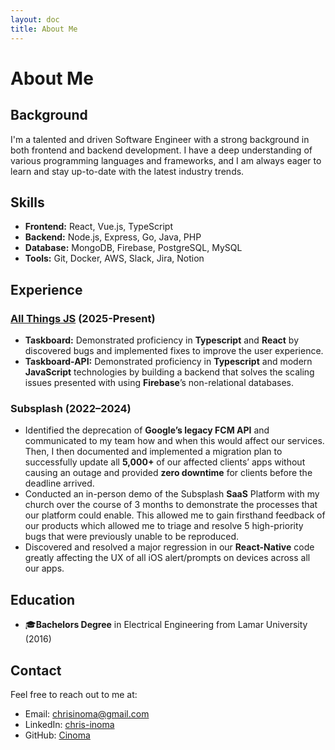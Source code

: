 ```yaml
---
layout: doc
title: About Me
---
```


# About Me

## Background

I'm a talented and driven Software Engineer with a strong background in both frontend and backend development. I have a deep understanding of various programming languages and frameworks, and I am always eager to learn and stay up-to-date with the latest industry trends.

## Skills

- **Frontend:** React, Vue.js, TypeScript
- **Backend:** Node.js, Express, Go, Java, PHP
- **Database:** MongoDB, Firebase, PostgreSQL, MySQL
- **Tools:** Git, Docker, AWS, Slack, Jira, Notion

## Experience

### [All Things JS](https://github.com/All-Things-JS) (2025-Present)

- **Taskboard:** Demonstrated proficiency in **Typescript** and **React** by discovered bugs and implemented fixes to improve
the user experience.
- **Taskboard-API:** Demonstrated proficiency in **Typescript** and modern **JavaScript** technologies by building a backend
that solves the scaling issues presented with using **Firebase**’s non-relational databases.

### Subsplash (2022–2024)

- Identified the deprecation of **Google’s legacy FCM API** and communicated to my team how and when this would affect
our services. Then, I then documented and implemented a migration plan to successfully update all **5,000+** of our
affected clients’ apps without causing an outage and provided **zero downtime** for clients before the deadline arrived.
- Conducted an in-person demo of the Subsplash **SaaS** Platform with my church over the course of 3 months to
demonstrate the processes that our platform could enable. This allowed me to gain firsthand feedback of our products
which allowed me to triage and resolve 5 high-priority bugs that were previously unable to be reproduced.
- Discovered and resolved a major regression in our **React-Native** code greatly affecting the UX of all iOS alert/prompts
on devices across all our apps.

## Education

- 🎓**Bachelors Degree** in Electrical Engineering from Lamar University (2016)

## Contact

Feel free to reach out to me at:
- Email: chrisinoma@gmail.com
- LinkedIn: [chris-inoma](https://linkedin.com/in/chris-inoma)
- GitHub: [Cinoma](https://github.com/cinoma)
